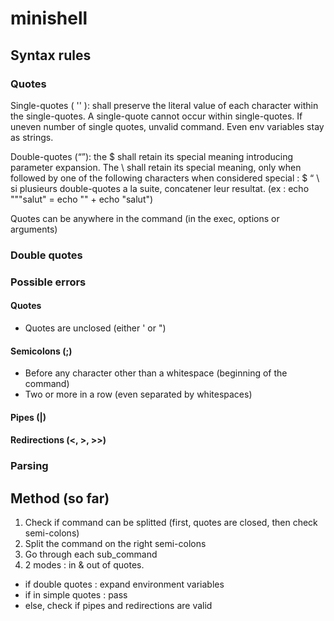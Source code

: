 # minishell

## Syntax rules

### Quotes

Single-quotes ( '' ):  shall preserve the literal value of each character within the single-quotes. A single-quote cannot occur within single-quotes. If uneven number of single quotes, unvalid command. Even env variables stay as strings.

Double-quotes (“”): 
the $ shall retain its special meaning introducing parameter expansion.
The \ shall retain its special meaning, only when followed by one of the following characters when considered special : $ “ \ 
si plusieurs double-quotes a la suite, concatener leur resultat. (ex : echo """salut" = echo "" + echo "salut")

Quotes can be anywhere in the command (in the exec, options or arguments)

### Double quotes

### Possible errors

#### Quotes

- Quotes are unclosed (either ' or ")

#### Semicolons (;)

- Before any character other than a whitespace (beginning of the command)
- Two or more in a row (even separated by whitespaces)

#### Pipes (|)

#### Redirections (<, >, >>)

### Parsing



## Method (so far)

1) Check if command can be splitted (first, quotes are closed, then check semi-colons)
2) Split the command on the right semi-colons
3) Go through each sub_command
4) 2 modes : in & out of quotes. 
- if double quotes : expand environment variables
- if in simple quotes : pass
- else, check if pipes and redirections are valid
